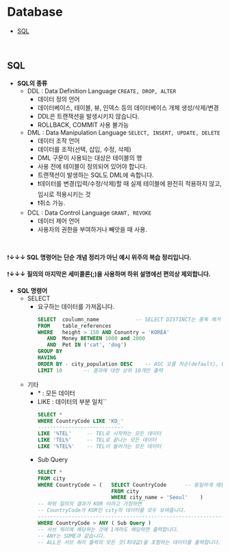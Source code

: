 # Database
- [SQL](#sql)

<br />

## SQL
- **SQL의 종류**
    - DDL : Data Definition Language `CREATE, DROP, ALTER`
        - 데이터 정의 언어
        - 데이터베이스, 테이블, 뷰, 인덱스 등의 데이터베이스 개체 생성/삭제/변경
        - DDL은 트랜잭션을 발생시키지 않습니다.
        - ROLLBACK, COMMIT 사용 불가능
    - DML : Data Manipulation Language `SELECT, INSERT, UPDATE, DELETE`
        - 데이터 조작 언어
        - 데이터를 조작(선택, 삽입, 수정, 삭제)
        - DML 구문이 사용되는 대상은 테이블의 행
        - 사용 전에 테이블이 정의되어 있어야 합니다.
        - 트랜잭션이 발생하는 SQL도 DML에 속합니다.
        - ❗데이터를 변경(입력/수정/삭제)할 때 실제 테이블에 완전히 적용하지 않고, 임시로 적용시키는 것
        - ❗취소 가능.
    - DCL : Data Control Language `GRANT, REVOKE`
        - 데이터 제어 언어
        - 사용자의 권한을 부여하거나 빼앗을 때 사용.

<br />

❗**↓↓↓ SQL 명령어는 단순 개념 정리가 아닌 예시 위주의 복습 정리입니다.**

❗**↓↓↓ 질의의 마지막은 세미콜론(;)을 사용하며 하위 설명에선 편의상 제외합니다.**
- **SQL 명령어**
    - SELECT
        - 요구하는 데이터를 가져옵니다. 
            ```sql
            SELECT  coulumn_name            -- SELECT DISTINCT는 중복 제거 출력
            FROM    table_references        
            WHERE   height > 150 AND Conuntry = 'KOREA'
               AND  Money BETWEEN 1000 and 2000
               AND  Pet IN ('cat', 'dog')
            GROUP BY
            HAVING
            ORDER BY - city_population DESC    -- ASC 오름 차순(default), DESC 내림 차순
            LIMIT 10       -- 결과에 대한 상위 10개만 출력
            ```
    - 기타
        - \* : 모든 데이터 
        - LIKE : 데이터의 부분 일치``
            ```sql
            SELECT *
            WHERE CountryCode LIKE 'KO_'
            ----------------------------
            LIKE '%TEL'     -- TEL로 시작하는 모든 데이터 
            LIKE 'TEL%'     -- TEL로 끝나는 모든 데이터
            LIKE '%TEL%'    -- TEL이 들어가는 모든 데이터
            ```
        - Sub Query
            ```sql
            SELECT *
            FROM city
            WHERE CountryCode = (   SELECT CountryCode      -- 동일하게 매핑
                                    FROM city
                                    WHERE city_name = 'Seoul'    )
            -- 하위 질의의 결과가 KOR 이라고 가정하면
            -- CountryCode가 KOR인 city의 데이터를 모두 보여줍니다.
            ---------------------------------------------------------------
            WHERE CountryCode > ANY ( Sub Query ) 
            -- 서브 쿼리에 해당하는 것에 1개라도 해당하면 출력합니다.
            -- ANY는 SOME과 같습니다.
            -- ALL은 서브 쿼리 출력의 모든 것(최대값)을 포함하는 데이터를 출력합니다.
            ```